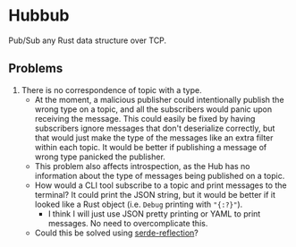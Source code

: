 # Hubbub
Pub/Sub any Rust data structure over TCP.

## Problems
1. There is no correspondence of topic with a type.  
   - At the moment, a malicious publisher could intentionally publish the wrong type on a topic, and all the subscribers would panic upon receiving the message.  This could easily be fixed by having subscribers ignore messages that don't deserialize correctly, but that would just make the type of the messages like an extra filter within each topic.  It would be better if publishing a message of wrong type panicked the publisher.
   - This problem also affects introspection, as the Hub has no information about the type of messages being published on a topic.
   - How would a CLI tool subscribe to a topic and print messages to the terminal?  It could print the JSON string, but it would be better if it looked like a Rust object (i.e. `Debug` printing with `"{:?}"`).
     - I think I will just use JSON pretty printing or YAML to print messages.  No need to overcomplicate this.
   - Could this be solved using [serde-reflection](https://github.com/novifinancial/serde-reflection)?


